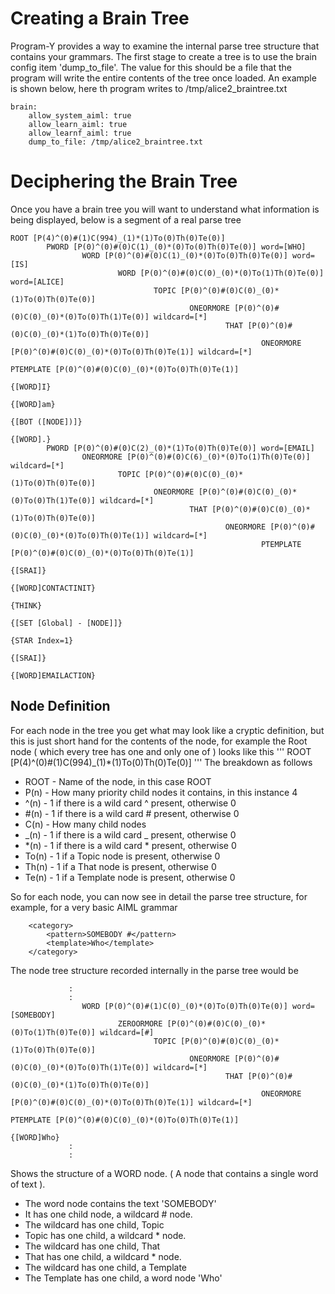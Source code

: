 # Creating a Brain Tree
Program-Y provides a way to examine the internal parse tree structure that contains your grammars.
The first stage to create a tree is to use the brain config item 'dump_to_file'. The value for this should be a file that the program will write the entire contents of the tree once loaded. An example is shown below, here th program writes to /tmp/alice2_braintree.txt

    brain:
        allow_system_aiml: true
        allow_learn_aiml: true
        allow_learnf_aiml: true
        dump_to_file: /tmp/alice2_braintree.txt

# Deciphering the Brain Tree
Once you have a brain tree you will want to understand what information is being displayed, below is a segment of a real parse tree

```
ROOT [P(4)^(0)#(1)C(994)_(1)*(1)To(0)Th(0)Te(0)]
        PWORD [P(0)^(0)#(0)C(1)_(0)*(0)To(0)Th(0)Te(0)] word=[WHO]
                WORD [P(0)^(0)#(0)C(1)_(0)*(0)To(0)Th(0)Te(0)] word=[IS]
                        WORD [P(0)^(0)#(0)C(0)_(0)*(0)To(1)Th(0)Te(0)] word=[ALICE]
                                TOPIC [P(0)^(0)#(0)C(0)_(0)*(1)To(0)Th(0)Te(0)]
                                        ONEORMORE [P(0)^(0)#(0)C(0)_(0)*(0)To(0)Th(1)Te(0)] wildcard=[*]
                                                THAT [P(0)^(0)#(0)C(0)_(0)*(1)To(0)Th(0)Te(0)]
                                                        ONEORMORE [P(0)^(0)#(0)C(0)_(0)*(0)To(0)Th(0)Te(1)] wildcard=[*]
                                                                PTEMPLATE [P(0)^(0)#(0)C(0)_(0)*(0)To(0)Th(0)Te(1)] 
                                                                        {[WORD]I}
                                                                        {[WORD]am}
                                                                        {[BOT ([NODE])]}
                                                                        {[WORD].}
        PWORD [P(0)^(0)#(0)C(2)_(0)*(1)To(0)Th(0)Te(0)] word=[EMAIL]
                ONEORMORE [P(0)^(0)#(0)C(6)_(0)*(0)To(1)Th(0)Te(0)] wildcard=[*]
                        TOPIC [P(0)^(0)#(0)C(0)_(0)*(1)To(0)Th(0)Te(0)]
                                ONEORMORE [P(0)^(0)#(0)C(0)_(0)*(0)To(0)Th(1)Te(0)] wildcard=[*]
                                        THAT [P(0)^(0)#(0)C(0)_(0)*(1)To(0)Th(0)Te(0)]
                                                ONEORMORE [P(0)^(0)#(0)C(0)_(0)*(0)To(0)Th(0)Te(1)] wildcard=[*]
                                                        PTEMPLATE [P(0)^(0)#(0)C(0)_(0)*(0)To(0)Th(0)Te(1)] 
                                                                {[SRAI]}
                                                                        {[WORD]CONTACTINIT}
                                                                {THINK}
                                                                        {[SET [Global] - [NODE]]}
                                                                                {STAR Index=1}
                                                                {[SRAI]}
                                                                        {[WORD]EMAILACTION}
```

## Node Definition 
For each node in the tree you get what may look like a cryptic definition, but this is just short hand for the contents of the node, for example the Root node ( which every tree has one and only one of ) looks like this
'''
ROOT [P(4)^(0)#(1)C(994)_(1)*(1)To(0)Th(0)Te(0)]
'''
The breakdown as follows
* ROOT - Name of the node, in this case ROOT
* P(n) - How many priority child nodes it contains, in this instance 4
* ^(n) - 1 if there is a wild card ^ present, otherwise 0
* #(n) - 1 if there is a wild card # present, otherwise 0
* C(n) - How many child nodes 
* _(n) - 1 if there is a wild card _ present, otherwise 0
* *(n) - 1 if there is a wild card * present, otherwise 0
* To(n) - 1 if a Topic node is present, otherwise 0
* Th(n) - 1 if a That node is present, otherwise 0
* Te(n) - 1 if a Template node is present, otherwise 0

So for each node, you can now see in detail the parse tree structure, for example, for a very basic AIML grammar

```
    <category>
        <pattern>SOMEBODY #</pattern>
        <template>Who</template>
    </category>
```

The node tree structure recorded internally in the parse tree would be 

```
             :
             :
                WORD [P(0)^(0)#(1)C(0)_(0)*(0)To(0)Th(0)Te(0)] word=[SOMEBODY]
                        ZEROORMORE [P(0)^(0)#(0)C(0)_(0)*(0)To(1)Th(0)Te(0)] wildcard=[#]
                                TOPIC [P(0)^(0)#(0)C(0)_(0)*(1)To(0)Th(0)Te(0)]
                                        ONEORMORE [P(0)^(0)#(0)C(0)_(0)*(0)To(0)Th(1)Te(0)] wildcard=[*]
                                                THAT [P(0)^(0)#(0)C(0)_(0)*(1)To(0)Th(0)Te(0)]
                                                        ONEORMORE [P(0)^(0)#(0)C(0)_(0)*(0)To(0)Th(0)Te(1)] wildcard=[*]
                                                                PTEMPLATE [P(0)^(0)#(0)C(0)_(0)*(0)To(0)Th(0)Te(1)] 
                                                                        {[WORD]Who}
             :
             :
```

Shows the structure of a WORD node. ( A node that contains a single word of text ).
* The word node contains the text 'SOMEBODY'
* It has one child node, a wildcard # node.
* The wildcard has one child, Topic 
* Topic has one child, a wildcard * node.
* The wildcard has one child, That 
* That has one child, a wildcard * node.
* The wildcard has one child, a Template
* The Template has one child, a word node 'Who'

